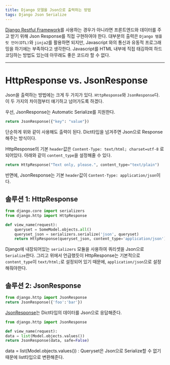 ```yaml
---
title: Django 모델을 Json으로 출력하는 방법
tags: Django Json Serialize
---
```

[Django Restful Framework](https://www.django-rest-framework.org/)를 사용하는 경우가 아니라면 프론트엔드와 데이터를 주고 받기 위해 Json Response를 직접 구현하여야 한다. 대부분의 출력은 `Django 템플릿 언어(DTL)`와 `jinja2`를 활용하면 되지만, Javascript 와의 통신과 유동적 프로그래밍을 하기에는 부족하다고 생각한다. Javascript를 HTML 내부에 직접 태깅하여 하드코딩하는 방법도 있는데 아무래도 좋은 코드라 할 수 없다.

<!--more-->
---
# HttpResponse vs. JsonResponse
Json을 출력하는 방법에는 크게 두 가지가 있다. `HttpResponse`와 `JsonResponse`다. 이 두 가지의 차이점부터 얘기하고 넘어가도록 하겠다.

우선, JsonResponse는 Automatic Serialize를 지원한다. 
``` python 
return JsonResponse({"key": "value"})
```
단순하게 위와 같이 사용해도 출력이 된다. Dict타입을 넘겨주면 Json으로 Response해주는 방식이다.

HttpResponse의 기본 `header`값은 `Content-Type: text/html; charset=utf-8` 로 되어있다. 아래와 같이 `content_type`을 설정해줄 수 있다.
```python
return HttpResponse("Text only, please.", content_type="text/plain")
```
반면에, JsonResponse는 기본 `header`값이 `Content-Type: application/json`이다.

## 솔루션 1: HttpResponse
``` python
from django.core import serializers
from django.http import HttpResponse

def view_name(request):
    queryset = SomeModel.objects.all()
    queryset_json = serializers.serialize('json', queryset)
    return HttpResponse(queryset_json, content_type='application/json')
```
Django에 내장되어있는 `serializers` 모듈을 사용하여 쿼리셋을 Json으로 `Serialize`한다. 그리고 위에서 언급했듯이 HttpResponse는 기본적으로 `content_type`이 `text/html;`로 설정되어 있기 때문에, `application/json`으로 설정해줘야한다.

## 솔루션 2: JsonResponse
``` python
from django.http import JsonResponse
return JsonResponse({'foo':'bar'})
```
[JsonResponse](https://docs.djangoproject.com/en/dev/ref/request-response/#jsonresponse-objects)는 Dict타입의 데이터를 Json으로 응답해준다.

``` python
from django.http import JsonResponse

def view_name(request):
data = list(Model.objects.values())
return JsonResponse(data, safe=False)
```
data = list(Model.objects.values())
: Queryset은 Json으로 Serialize할 수 없기때문에 list타입으로 변환해준다.